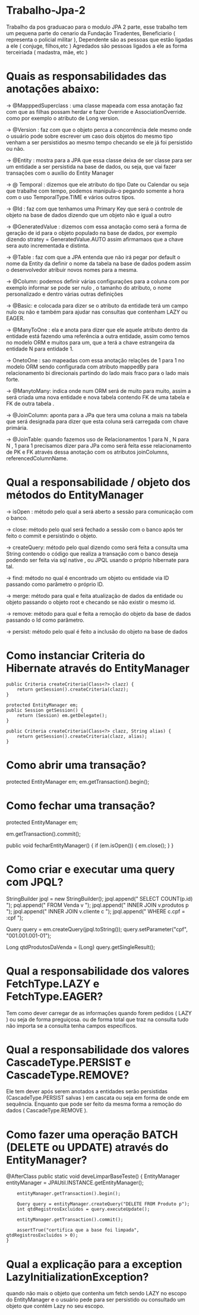 # Trabalho-Jpa-2

Trabalho da pos graduacao para o modulo JPA 2 parte, esse trabalho tem um pequena parte do cenario da Fundação Tiradentes, Beneficiario ( representa o policial militar ), Dependente são as pessoas que estão ligadas a ele ( conjuge, filhos,etc ) Agredados são pessoas ligados a ele as forma terceiriada ( madastra, mãe, etc )

# Quais as responsabilidades das anotações abaixo:

-> @MapppedSuperclass : uma classe mapeada com essa anotação faz com que as filhas possam herdar e fazer Override e AssociationOverride. como por exemplo o atributo de Long version.

-> @Version : faz com que o objeto perca a concorrência dele mesmo onde o usuário pode 
sobre escrever um caso dois objetos do mesmo tipo venham a ser persistidos ao mesmo tempo checando se ele já foi persistido ou não.

-> @Entity : mostra para a JPA que essa classe deixa de ser classe para ser um entidade a ser persistida na base de dados, ou seja, que vai fazer transações com o auxílio do Entity Manager

-> @ Temporal : dizemos que ele atributo do tipo Date ou Calendar ou seja que trabalhe com tempo, podemos manipula-o pegando somente a hora com o uso TemporalType.TIME e vários outros tipos. 

-> @Id : faz com que tenhamos uma Primary Key que será o controle de objeto na base de dados dizendo que um objeto não e igual a outro 

-> @GeneratedValue : dizemos com essa anotação como será a forma de geração de id para o objeto populado na base de dados, por exemplo dizendo stratey = GeneratedValue.AUTO assim afirmamaos que a chave sera auto incrementada e distinta.

-> @Table : faz com que a JPA entenda que não irá pegar por default o nome da Entity da definir o nome da tabela na base de dados podem assim o desenvolvedor atribuir novos nomes para a mesma. 

-> @Column: podemos definir várias configurações para a coluna com por exemplo informar se pode ser nulo , o tamanho do atributo, o nome personalizado e dentro várias outras definições 

-> @Basic: e colocada para dizer se o atributo da entidade terá um campo nulo ou não e também para ajudar nas consultas que contenham LAZY ou EAGER.

-> @ManyToOne : ela e anota para dizer que ele aquele atributo dentro da entidade está fazendo uma referência a outra entidade, assim como temos no modelo ORM e muitos para um, que a terá a chave estrangeira da entidade N para entidade 1. 

-> OnetoOne  : sao mapeadas com essa anotação relações de 1 para 1 no modelo ORM sendo configurada com atributo mappedBy para relacionamento bi direcionais partindo do lado mais fraco para o lado mais forte. 

-> @ManytoMany: indica onde num ORM será de muito para muito, assim a será criada uma nova entidade e nova tabela contendo FK de uma tabela e FK de outra tabela .

-> @JoinColumn: aponta para a JPa que tera uma coluna a mais na tabela que será designada para dizer que esta coluna será carregada com chave primária.

-> @JoinTable: quando fazemos uso de Relacionamentos 1 para N , N para N , 1 para 1 precisamos dizer para JPa como será feita esse relacionamento de PK e FK através dessa anotação com os atributos  joinColumns, referencedColumnName.


# Qual a responsabilidade / objeto dos métodos do EntityManager  

-> isOpen : método pelo qual a será aberto a sessão para comunicação com o banco.

-> close: método pelo qual será fechado a sessão com o banco após ter feito o commit e persistindo o objeto.

-> createQuery: método pelo qual dizendo como será feita a consulta uma String contendo o código que realiza a transação com o banco deseja podendo ser feita via sql native , ou JPQL usando o próprio hibernate para tal.

-> find: método no qual é encontrado um objeto ou entidade via ID passando como parâmetro o próprio ID.

-> merge: método para qual e feita atualização de dados da entidade ou objeto passando o objeto root e checando se não existir o mesmo id.

-> remove: método para qual e feita a remoção do objeto da base de dados passando o Id como parâmetro.

-> persist: método pelo qual é feito a inclusão do objeto na base de dados 

# Como instanciar Criteria do Hibernate através do EntityManager


	
	public Criteria createCriteria(Class<?> clazz) {
		return getSession().createCriteria(clazz);
	}
	
	protected EntityManager em;
    public Session getSession() {
		return (Session) em.getDelegate();
	}
	
	public Criteria createCriteria(Class<?> clazz, String alias) {
		return getSession().createCriteria(clazz, alias);
	}

# Como abrir uma transação?

protected EntityManager em;
em.getTransaction().begin();


# Como fechar uma transação?
protected EntityManager em;

em.getTransaction().commit();

public void fecharEntityManager() {
		if (em.isOpen()) {
		em.close();
		}
	}

# Como criar e executar uma query com JPQL?


StringBuilder jpql = new StringBuilder();
jpql.append(" SELECT COUNT(p.id) ");
pql.append("   FROM Venda v ");
jpql.append("  INNER JOIN v.produtos p ");
jpql.append("  INNER JOIN v.cliente c ");
jpql.append("  WHERE c.cpf = :cpf ");
		
Query query = em.createQuery(jpql.toString());
query.setParameter("cpf", "001.001.001-01");

Long qtdProdutosDaVenda = (Long) query.getSingleResult();

# Qual a responsabilidade dos valores FetchType.LAZY e FetchType.EAGER?

Tem como dever carregar de as informações quando forem pedidos ( LAZY ) ou seja de forma preguiçosa. ou de forma total que traz na consulta tudo não importa se a consulta tenha campos específicos.

# Qual a responsabilidade dos valores CascadeType.PERSIST e CascadeType.REMOVE?

Ele tem dever após serem anotados a entidades serão persistidas (CascadeType.PERSIST salvas ) em cascata ou seja em forma de onde em sequência. Enquanto que pode ser feito da mesma forma a remoção do dados ( CascadeType.REMOVE ).

# Como fazer uma operação BATCH (DELETE ou UPDATE) através do EntityManager?


@AfterClass
	public static void deveLimparBaseTeste() {
		EntityManager entityManager = JPAUtil.INSTANCE.getEntityManager();
		
		entityManager.getTransaction().begin();
		
		Query query = entityManager.createQuery("DELETE FROM Produto p");
		int qtdRegistrosExcluidos = query.executeUpdate();
		
		entityManager.getTransaction().commit();

		assertTrue("certifica que a base foi limpada", qtdRegistrosExcluidos > 0);
	}


# Qual a explicação para a exception LazyInitializationException?

quando não mais o objeto que contenha um fetch sendo LAZY no escopo do EntityManager e o usuário pede para ser persistido ou consultado um objeto que contém Lazy no seu escopo. 

 







